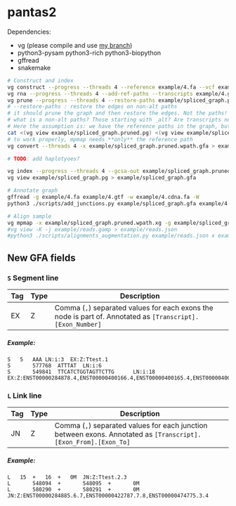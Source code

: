 # pantas2

Dependencies:
* vg (please compile and use [my branch](https://github.com/ldenti/vg/tree/plain-altid))
* python3-pysam python3-rich python3-biopython
* gffread
* snakemake

``` sh
# Construct and index
vg construct --progress --threads 4 --reference example/4.fa --vcf example/4.vcf.gz > example/graph.pg
vg rna --progress --threads 4 --add-ref-paths --transcripts example/4.gtf example/graph.pg > example/spliced_graph.pg
vg prune --progress --threads 4 --restore-paths example/spliced_graph.pg > example/spliced_graph.pruned.pg
# --restore-paths : restore the edges on non-alt paths
# it should prune the graph and then restore the edges. Not the paths!
# what is a non-alt paths? Those starting with _alt? Are transcripts non-alt paths?
# Here the assumption is: we have the reference paths in the graph, but not the P lines
cat <(vg view example/spliced_graph.pruned.pg) <(vg view example/spliced_graph.pg | grep "^P" | grep -v -P "_R1\t") > example/spliced_graph.pruned.wpath.gfa
# to work properly, mpmap needs **only** the reference path
vg convert --threads 4 -x example/spliced_graph.pruned.wpath.gfa > example/spliced_graph.pruned.wpath.xg

# TODO: add haplotyoes?

vg index --progress --threads 4 --gcsa-out example/spliced_graph.pruned.wpath.gcsa --dist-name example/spliced_graph.pruned.wpath.dist example/spliced_graph.pruned.wpath.xg
vg view example/spliced_graph.pg > example/spliced_graph.gfa

# Annotate graph
gffread -g example/4.fa example/4.gtf -w example/4.cdna.fa -W
python3 ./scripts/add_junctions.py example/spliced_graph.gfa example/4.cdna.fa > example/spliced_graph.anno.gfa

# Align sample
vg mpmap -x example/spliced_graph.pruned.wpath.xg -g example/spliced_graph.pruned.wpath.gcsa -d example/spliced_graph.pruned.wpath.dist -f example/reads_1.fq -f example/reads_2.fq -F GAF > example/reads.gaf
#vg view -K -j example/reads.gamp > example/reads.json
#python3 ./scripts/alignments_augmentation.py example/reads.json x example/4-graph.anno.gfa > example/4-graph.anno.weighted.gfa
```

## New GFA fields

### `S` Segment line

| Tag 	| Type 	| Description 	|
|---	|---	|---	|
| EX 	| Z 	| Comma (`,`) separated values for each exons the node is part of. Annotated as `[Transcript].[Exon_Number]` 	|

##### Example:
```
S	5	AAA	LN:i:3	EX:Z:Ttest.1
S       577768  ATTTAT  LN:i:6
S       549841  TTCATCTGGTAGTTCTTG      LN:i:18 EX:Z:ENST00000284878.4,ENST00000400166.4,ENST00000400165.4,ENST00000400169.4
```

### `L` Link line

| Tag 	| Type 	| Description 	|
|---	|---	|---	|
| JN 	| Z 	| Comma (`,`) separated values for each junction between exons. Annotated as `[Transcript].[Exon_From].[Exon_To]` 	|

##### Example:
```
L	15	+	16	+	0M	JN:Z:Ttest.2.3
L       548094  +       548095  +       0M
L       580290  +       580291  +       0M      JN:Z:ENST00000284885.6.7,ENST00000422787.7.8,ENST00000474775.3.4
```

